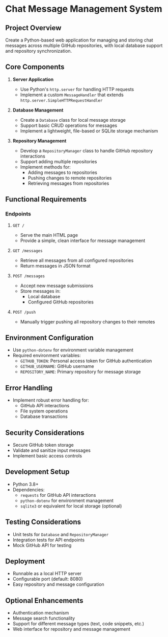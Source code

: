 # Chat Message Management System

## Project Overview
Create a Python-based web application for managing and storing chat messages across multiple GitHub repositories, with local database support and repository synchronization.

## Core Components
1. **Server Application**
   - Use Python's `http.server` for handling HTTP requests
   - Implement a custom `MessageHandler` that extends `http.server.SimpleHTTPRequestHandler`

2. **Database Management**
   - Create a `Database` class for local message storage
   - Support basic CRUD operations for messages
   - Implement a lightweight, file-based or SQLite storage mechanism

3. **Repository Management**
   - Develop a `RepositoryManager` class to handle GitHub repository interactions
   - Support adding multiple repositories
   - Implement methods for:
     * Adding messages to repositories
     * Pushing changes to remote repositories
     * Retrieving messages from repositories

## Functional Requirements
### Endpoints
1. `GET /`
   - Serve the main HTML page
   - Provide a simple, clean interface for message management

2. `GET /messages`
   - Retrieve all messages from all configured repositories
   - Return messages in JSON format

3. `POST /messages`
   - Accept new message submissions
   - Store messages in:
     * Local database
     * Configured GitHub repositories

4. `POST /push`
   - Manually trigger pushing all repository changes to their remotes

## Environment Configuration
- Use `python-dotenv` for environment variable management
- Required environment variables:
  * `GITHUB_TOKEN`: Personal access token for GitHub authentication
  * `GITHUB_USERNAME`: GitHub username
  * `REPOSITORY_NAME`: Primary repository for message storage

## Error Handling
- Implement robust error handling for:
  * GitHub API interactions
  * File system operations
  * Database transactions

## Security Considerations
- Secure GitHub token storage
- Validate and sanitize input messages
- Implement basic access controls

## Development Setup
- Python 3.8+
- Dependencies:
  * `requests` for GitHub API interactions
  * `python-dotenv` for environment management
  * `sqlite3` or equivalent for local storage (optional)

## Testing Considerations
- Unit tests for `Database` and `RepositoryManager`
- Integration tests for API endpoints
- Mock GitHub API for testing

## Deployment
- Runnable as a local HTTP server
- Configurable port (default: 8080)
- Easy repository and message configuration

## Optional Enhancements
- Authentication mechanism
- Message search functionality
- Support for different message types (text, code snippets, etc.)
- Web interface for repository and message management
